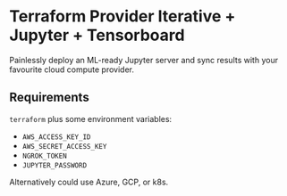 # Terraform Provider Iterative + Jupyter + Tensorboard

Painlessly deploy an ML-ready Jupyter server and sync results with your favourite cloud compute provider.

## Requirements

`terraform` plus some environment variables:

- `AWS_ACCESS_KEY_ID`
- `AWS_SECRET_ACCESS_KEY`
- `NGROK_TOKEN`
- `JUPYTER_PASSWORD`

Alternatively could use Azure, GCP, or k8s.
